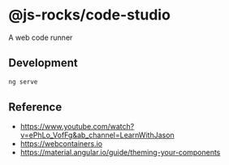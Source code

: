 # @js-rocks/code-studio

A web code runner

## Development

```js
ng serve
```

## Reference

- https://www.youtube.com/watch?v=ePhLo_VofFg&ab_channel=LearnWithJason
- https://webcontainers.io
- https://material.angular.io/guide/theming-your-components
